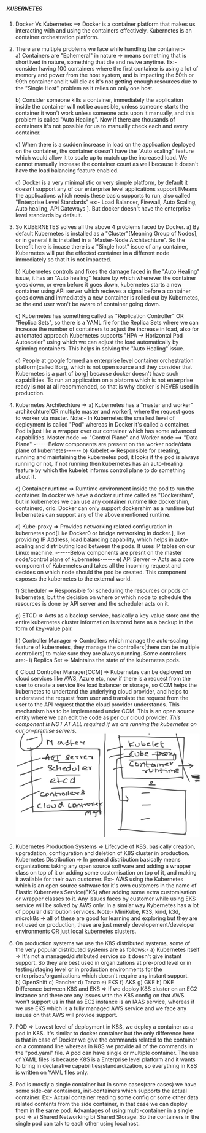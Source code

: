 ##### KUBERNETES ####

1. Docker Vs Kubernetes ==> Docker is a container platform that makes us interacting with and using the containers effectively.
        Kubernetes is an container orchestration platform.

2. There are multiple problems we face while handling the container:-   
    a) Containers are "Ephemeral" in nature => means something that is shortlived in nature, something that die and revive anytime.
    Ex:- consider having 100 containers where the first container is using a lot of memory and power from the host system, and is impacting the 50th or 99th container and it will die as it's not getting enough resources due to the "Single Host" problem as it relies on only one host.

    b) Consider someone kills a container, immediately the application inside the container will not be accesible, unless someone starts the container it won't work unless someone acts upon it manually, and this problem is called "Auto Healing". Now if there are thousands of containers it's not possible for us to manually check each and every container.

    c) When there is a sudden increase in load on the application deployed on the container, the container doesn't have the "Auto scaling" feature which would allow it to scale up to match up the increased load. We cannot manually increase the container count as well because it doesn't have the load balancing feature enabled.

    d) Docker is a very minimalistic or very simple platform, by default it doesn't support any of our enterprise level applications support [Means the applications which needs these basic supports to run, also called "Enterprise Level Standards" ex:- Load Balancer, Firewall, Auto Scaling, Auto healing, API Gateways ]. But docker doesn't have the enterprise level standards by default.

3. So KUBERNETES solves all the above 4 problems faced by Docker.
    a) By default Kubernetes is installed as a "Cluster"[Meaning Group of Nodes], or in general it is installed in a "Master-Node Architechture". So the benefit here is incase there is a "Single host" issue of any container, Kubernetes will put the effected container in a different node immediately so that it is not impacted. 

    b) Kubernetes controls and fixes the damage faced in the "Auto Healing" issue, it has an "Auto healing" feature by which whenever the container goes down, or even before it goes down, kubernetes starts a new container using API server which recieves a signal before a container goes down and immediately a new container is rolled out by Kubernetes, so the end user won't be aware of container going down.

    c) Kubernetes has something called as "Replication Controller" OR "Replica Sets", so there is a YAML file for the Replica Sets where we can increase the number of containers to adjust the increase in load, also for automated approach Kubernetes supports "HPA -> Horizontal Pod Autoscaler" using which we can adjust the load automatically by spinning containers. This helps in solving the "Auto Healing" issue.

    d) People at google formed an enterprise level container orchestration platform[called Borg, which is not open source and they consider that Kubernetes is a part of borg] because docker doesn't have such capabilities. To run an application on a platorm which is not enterprise ready is not at all recommended, so that is why docker is NEVER used in production.

4. Kubernetes Architechture => 
    a) Kubernetes has a "master and worker" architechture[OR multiple master and worker], where the request goes to worker via master. Note:- In Kubernetes the smallest level of deployment is called "Pod" whereas in Docker it's called a container. Pod is just like a wrapper over our container which has some advanced capabilities. Master node ==> "Control Plane" and Worker node ==> "Data Plane"
        ------Below components are present on the worker node/data plane of kubernetes------
    b) Kubelet => Responsible for creating, running and maintaining the kubernetes pod, it looks if the pod is always running or not, if not running then kubernetes has an auto-healing feature by which the kubelet informs control plane to do something about it.

    c) Container runtime => Rumtime environment inside the pod to run the container. In docker we have a docker runtime called as "Dockershim", but in kubernetes we can use any container runtime like dockershim, containerd, crio. Docker can only support dockershim as a runtime but kubernetes can support any of the above mentioned runtime.

    d) Kube-proxy => Provides networking related configuration in kubernetes pod[Like Docker0 or bridge networking in docker.], like providing IP Address, load balancing capability, which helps in auto-scaling and distributing load between the pods. It uses IP tables on our Linux machine.
        ------Below components are presnt on the master node/control plane of kubernetes------
    e) API Server => Acts as a core component of Kubernetes and takes all the incoming request and decides on which node should the pod be created. This component exposes the kubernetes to the external world.

    f) Scheduler => Responsible for scheduling the resources or pods on kubernetes, but the decision on where or which node to schedule the resources is done by API server and the scheduler acts on it.

    g) ETCD => Acts as a backup service, basically a key-value store and the entire kubernetes cluster information is stored here as a backup in the form of key-value pair.

    h) Controller Manager => Controllers which manage the auto-scaling feature of kubernetes, they manage the controllers[there can be multiple controllers] to make sure they are always running. Some controllers are:-
            i) Replica Set => Maintains the state of the kubernetes pods. 

    i) Cloud Controller Manager[CCM] => Kubernetes can be deployed on cloud services like AWS, Azure etc, now if there is a request from the user to create a service like load balancer or storage, so CCM helps the kubernetes to undertand the underlying cloud provider, and helps to understand the request from user and translate the request from the user to the API request that the cloud provider understands.
    This mechanism has to be implemented under CCM. This is an open source entity where we can edit the code as per our cloud provider.
        *This component is NOT AT ALL required if we are running the kubernetes on our on-premise servers*.
        ![Alt text](image.png)

5. Kubernetes Production Systems => Lifecycle of K8S, basically creation, upgradation, configuration and deletion of K8S cluster in production. Kubernetes Distribution => In general distribution basically means organizations taking any open source software and adding a wrapper class on top of it or adding some customisation on top of it, and making it available for their own customer. Ex:- AWS using the Kubernetes which is an open source software for it's own customers in the name of Elastic Kubernetes Service(EKS) after adding some extra customisation or wrapper classes to it. Any issues faces by customer while using EKS service will be solved by AWS only. In a similar way Kybernetes has a lot of popular distribution services.
    Note:- MiniKube, K3S, kind, k3d, microk8s -> all of these are good for learning and exploring but they are not used on production, these are just merely developement/developer environments OR just local kubernetes clusters.

6. On production systems we use the K8S distributed systems, some of the very popular distributed systems are as follows:-
    a) Kubernetes itself => It's not a managed/distributed service so it doesn't give instant support. So they are best used in organizations at pre-prod level or in testing/staging level or in production environments for the enterprises/organizations which doesn't require any instant support.    
    b) OpenShift         c) Rancher         d) Tanzo        e) EKS      f) AKS      g) GKE      h) DKE
        Difference between K8S and EKS => If we deploy K8S cluster on an EC2 instance and there are any issues with the K8S config on that AWS won't support us in that as EC2 instance is an IAAS service, whereas if we use EKS which is a fully managed AWS service and we face any issues on that AWS will provide support.

7. POD => Lowest level of deployment in K8S, we deploy a container as a pod in K8S. It's similar to docker container but the only difference here is that in case of Docker we give the commands related to the container on a command line whereas in K8S we provide all of the commands in the "pod.yaml" file. A pod can have single or multiple container. The use of YAML files is because K8S is a Enterprise level platform and it wants to bring in declarative capabilities/standardization, so everything in K8S is written on YAML files only.

8. Pod is mostly a single container but in some cases(rare cases) we have some side-car containers, init-containers which supports the actual container. Ex:- Actual container reading some config or some other data related contents from the side container, in that case we can deploy them in the same pod. Advantages of using multi-container in a single pod => a) Shared Networking        b) Shared Storage. So the containers in the single pod can talk to each other using localhost.



